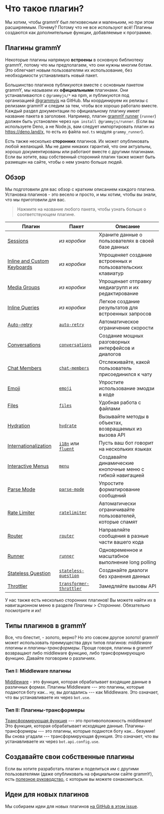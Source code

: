 # Что такое плагин?

Мы хотим, чтобы grammY был легковесным и маленьким, но при этом расширяемым.
Почему?
Потому что не все используют всё!
Плагины создаются как дополнительные функции, добавляемые к программе.

## Плагины grammY

Некоторые плагины напрямую **встроены** в основную библиотеку grammY, потому что мы предполагаем, что они нужны многим ботам.
Это облегчает новым пользователям их использование, без необходимости устанавливать новый пакет.

Большинство плагинов публикуются вместе с основным пакетом grammY, мы называем их **официальными** плагинами.
Они устанавливаются с `@grammyjs/*` на npm, и публикуются под организацией [@grammyjs](https://github.com/grammyjs) на GitHub.
Мы координируем их релизы с релизами grammY и следим за тем, чтобы все хорошо работало вместе.
Каждый раздел документации по официальному плагину имеет название пакета в заголовке.
Например, плагин [grammY runner](./runner) (`runner`) должен быть установлен через `npm install @grammyjs/runner`.
(Если вы используете Deno, а не Node.js, вам следует импортировать плагин из <https://deno.land/x>, то есть из файла `mod.ts` модуля `grammy_runner`).

Есть также несколько **сторонних** плагинов.
Их может опубликовать любой желающий.
Мы не даем никаких гарантий, что они актуальны, хорошо документированы или работают вместе с другими плагинами.
Если вы хотите, ваш собственный сторонний плагин также может быть размещен на сайте, чтобы о нем узнало больше людей.

## Обзор

Мы подготовили для вас обзор с кратким описанием каждого плагина.
Установка плагинов - это весело и просто, и мы хотим, чтобы вы знали, что мы приготовили для вас.

> Нажмите на название любого пакета, чтобы узнать больше о соответствующем плагине.

| Плагин                                     | Пакет                                              | Описание                                                    |
| ------------------------------------------ | -------------------------------------------------- | ----------------------------------------------------------- |
| [Sessions](./session)                      | _из коробки_                                       | Храните данные о пользователях в своей базе данных          |
| [Inline and Custom Keyboards](./keyboard)  | _из коробки_                                       | Упрощеняет создание встроенных и пользовательских клавиатур |
| [Media Groups](./media-group)              | _из коробки_                                       | Упрощенает отправку медиагрупп и их редактирование          |
| [Inline Queries](./inline-query)           | _из коробки_                                       | Легкое создание результатов для встроенных запросов         |
| [Auto-retry](./auto-retry)                 | [`auto-retry`](./auto-retry)                       | Автоматическое ограничение скорости                         |
| [Conversations](./conversations)           | [`conversations`](./conversations)                 | Создание мощных разговорных интерфейсов и диалогов          |
| [Chat Members](./chat-members)             | [`chat-members`](./chat-members)                   | Отслеживайте, какой пользователь присоединился к чату       |
| [Emoji](./emoji)                           | [`emoji`](./emoji)                                 | Упростите использование эмодзи в коде                       |
| [Files](./files)                           | [`files`](./files)                                 | Удобная работа с файлами                                    |
| [Hydration](./hydrate)                     | [`hydrate`](./hydrate)                             | Вызывайте методы в объектах, возвращаемых из вызова API     |
| [Internationalization](./i18n)             | [`i18n`](./i18n) или [`fluent`](./fluent)           | Пусть ваш бот говорит на нескольких языках                  |
| [Interactive Menus](./menu)                | [`menu`](./menu)                                   | Создавайте динамические кнопочные меню с гибкой навигацией  |
| [Parse Mode](./parse-mode)                 | [`parse-mode`](./parse-mode)                       | Упростите форматирование сообщений                          |
| [Rate Limiter](./ratelimiter)              | [`ratelimiter`](./ratelimiter)                     | Автоматически ограничивайте пользователей, которые спамят   |
| [Router](./router)                         | [`router`](./router)                               | Направляйте сообщения в разные части вашего кода            |
| [Runner](./runner)                         | [`runner`](./runner)                               | Одновременное и масштабное выполнение long polling          |
| [Stateless Question](./stateless-question) | [`stateless-question`](./stateless-question)       | Созданайте диалоги без хранения данных                      |
| [Throttler](./transformer-throttler)       | [`transformer-throttler`](./transformer-throttler) | Замедляйте вызовы API                                       |

У нас также есть несколько сторонних плагинов!
Вы можете найти их в навигационном меню в разделе _Плагины_ > _Сторонние_.
Обязательно посмотрите и их!

## Типы плагинов в grammY

Все, что блестит, - золото, верно?
Но это совсем другое золото!
grammY может использовать преимущества двух типов плагинов: _middleware плагины_ и _плагины-трансформеры_.
Проще говоря, плагины в grammY возвращают либо middleware функцию, либо трансформирующую функцию.
Давайте поговорим о различиях.

### Тип I: Middleware плагины

[Middleware](../guide/middleware) - это функция, которая обрабатывает входящие данные в различных формах.
Плагины Middleware --- это плагины, которые подаются боту как... ну, вы догадались --- как Middleware.
Это означает, что вы устанавливаете их через `bot.use`.

### Тип II: Плагины-трансформеры

[Трансформирующая функция](../advanced/transformers) --- это противоположность middleware!
Это функция, которая обрабатывает исходящие данные.
Плагины-трансформеры --- это плагины, которые подаются боту как... безумие! Вы снова угадали --- трансформирующая функция.
Это означает, что вы устанавливаете их через `bot.api.config.use`.

## Создавайте свои собственные плагины

Если вы хотите разработать плагин и поделиться им с другими пользователями (даже опубликовать на официальном сайте grammY), есть [полезное руководство](./guide), с которым вы можете ознакомиться.

## Идеи для новых плагинов

Мы собираем идеи для новых плагинов [на GitHub в этом issue](https://github.com/grammyjs/grammY/issues/110).
